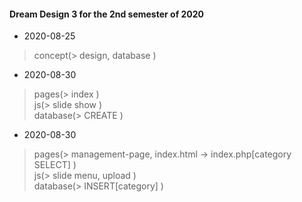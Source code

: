 #### Dream Design 3 for the 2nd semester of 2020 

- 2020-08-25
>concept(> design, database )    

- 2020-08-30
>pages(> index )    
>js(> slide show )    
>database(> CREATE )    

- 2020-08-30
>pages(> management-page, index.html -> index.php[category SELECT] )    
>js(> slide menu, upload )    
>database(> INSERT[category] )    